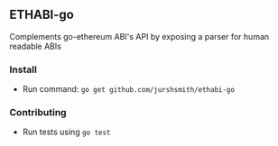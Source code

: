 ## ETHABI-go

Complements go-ethereum ABI's API by exposing a parser for human readable ABIs

### Install

- Run command: `go get github.com/jurshsmith/ethabi-go`

### Contributing

- Run tests using `go test`
